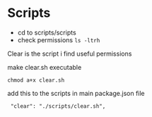 # Scripts

- cd to scripts/scripts
- check permissions 
```ls -ltrh```

Clear is the script i find useful permissions

make clear.sh executable

```chmod a+x clear.sh```


add this to the scripts in main package.json file

``` "clear": "./scripts/clear.sh",```
